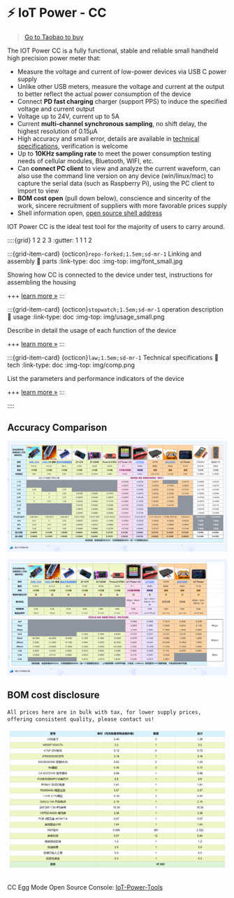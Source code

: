 # ⚡ IoT Power - CC

> [Go to Taobao to buy](https://item.taobao.com/item.htm?id=718378448520)

The IOT Power CC is a fully functional, stable and reliable small handheld high precision power meter that:

- Measure the voltage and current of low-power devices via USB C power supply
- Unlike other USB meters, measure the voltage and current at the output to better reflect the actual power consumption of the device
- Connect **PD fast charging** charger (support PPS) to induce the specified voltage and current output
- Voltage up to 24V, current up to 5A
- Current **multi-channel synchronous sampling**, no shift delay, the highest resolution of 0.15μA
- High accuracy and small error, details are available in [technical specifications](https://wiki.luatos.com/iotpower/cc/tech-en.html), verification is welcome
- Up to **10KHz sampling rate** to meet the power consumption testing needs of cellular modules, Bluetooth, WIFI, etc.
- Can **connect PC client** to view and analyze the current waveform, can also use the command line version on any device (win/linux/mac) to capture the serial data (such as Raspberry Pi), using the PC client to import to view
- **BOM cost open** (pull down below), conscience and sincerity of the work, sincere recruitment of suppliers with more favorable prices supply
- Shell information open, [open source shell address](https://cdn.openluat-luatcommunity.openluat.com/attachment/20230515082541036_%E5%A4%96%E5%A3%B3%E8%B5%84%E6%96%99%E6%9B%B4%E6%96%B0.zip)

IOT Power CC is the ideal test tool for the majority of users to carry around.

::::{grid} 1 2 2 3
:gutter: 1 1 1 2

:::{grid-item-card} {octicon}`repo-forked;1.5em;sd-mr-1` Linking and assembly
:link: parts
:link-type: doc
:img-top: img/font_small.jpg

Showing how CC is connected to the device under test, instructions for assembling the housing

+++
[learn more »](parts-en)
:::

:::{grid-item-card} {octicon}`stopwatch;1.5em;sd-mr-1` operation description
:link: usage
:link-type: doc
:img-top: img/usage_small.png

Describe in detail the usage of each function of the device

+++
[learn more »](usage-en)
:::

:::{grid-item-card} {octicon}`law;1.5em;sd-mr-1` Technical specifications
:link: tech
:link-type: doc
:img-top: img/comp.png

List the parameters and performance indicators of the device

+++
[learn more »](tech-en)
:::

::::

## Accuracy Comparison

![vtest](img/vtest.png)

![ctest](img/ctest.png)

## BOM cost disclosure

```{note}
All prices here are in bulk with tax, for lower supply prices, offering consistent quality, please contact us!
```

![cost](img/cost.png)

```{rubric} More information
```

CC Egg Mode Open Source Console: [IoT-Power-Tools](https://github.com/chenxuuu/IoT-Power-Tools)
